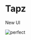 # Tapz

New UI
<br>

![perfect](https://user-images.githubusercontent.com/46156118/72635894-e2fdbc00-3983-11ea-9744-2d3502518763.png)

